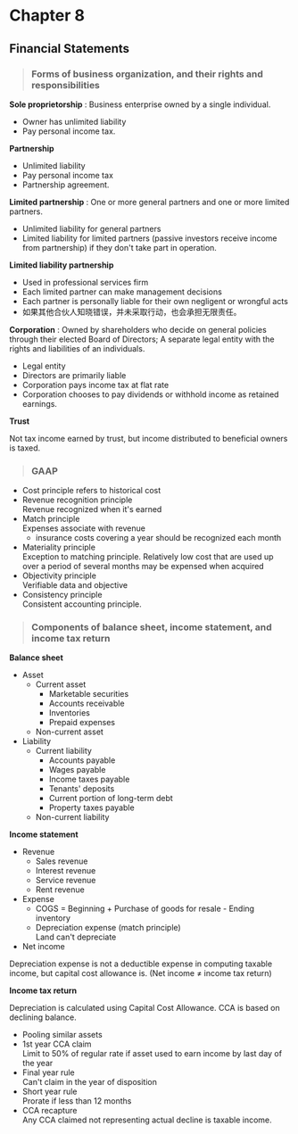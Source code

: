# Chapter 8
## Financial Statements

> ### Forms of business organization, and their rights and responsibilities

**Sole proprietorship**
: Business enterprise owned by a single individual.
- Owner has unlimited liability
- Pay personal income tax.

**Partnership**
- Unlimited liability
- Pay personal income tax
- Partnership agreement.

**Limited partnership**
: One or more general partners and one or more limited partners.

- Unlimited liability for general partners
- Limited liability for limited partners (passive investors receive income from partnership) if they don't take part in operation.

**Limited liability partnership**
- Used in professional services firm
- Each limited partner can make management decisions
- Each partner is personally liable for their own negligent or wrongful acts
- 如果其他合伙人知晓错误，并未采取行动，也会承担无限责任。

**Corporation**
: Owned by shareholders who decide on general policies through their elected Board of Directors; A separate legal entity with the rights and liabilities of an individuals.

- Legal entity
- Directors are primarily liable
- Corporation pays income tax at flat rate
- Corporation chooses to pay dividends or withhold income as retained earnings.

**Trust**

Not tax income earned by trust, but income distributed to beneficial owners is taxed.

> ### GAAP
- Cost principle refers to historical cost
- Revenue recognition principle<br>Revenue recognized when it's earned
- Match principle<br>Expenses associate with revenue
    - insurance costs covering a year should be recognized each month
- Materiality principle<br>Exception to matching principle. Relatively low cost that are used up over a period of several months may be expensed when acquired
- Objectivity principle<br>Verifiable data and objective
- Consistency principle<br>Consistent accounting principle.

> ### Components of balance sheet, income statement, and income tax return
**Balance sheet**
- Asset
    - Current asset
        - Marketable securities
        - Accounts receivable
        - Inventories
        - Prepaid expenses
    - Non-current asset
- Liability
    - Current liability
        - Accounts payable
        - Wages payable
        - Income taxes payable
        - Tenants' deposits
        - Current portion of long-term debt
        - Property taxes payable
    - Non-current liability

**Income statement**
- Revenue
    - Sales revenue
    - Interest revenue
    - Service revenue
    - Rent revenue
- Expense
    - COGS = Beginning + Purchase of goods for resale - Ending inventory
    - Depreciation expense (match principle)<br>Land can't depreciate
- Net income

Depreciation expense is not a deductible expense in computing taxable income, but capital cost allowance is. (Net income $\neq$ income tax return)

**Income tax return**

Depreciation is calculated using Capital Cost Allowance. CCA is based on declining balance.

- Pooling similar assets
- 1st year CCA claim<br>Limit to 50% of regular rate if asset used to earn income by last day of the year
- Final year rule<br>Can't claim in the year of disposition
- Short year rule<br>Prorate if less than 12 months
- CCA recapture<br>Any CCA claimed not representing actual decline is taxable income.